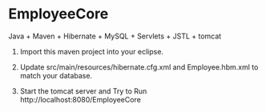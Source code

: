 # EmployeeCore
Java + Maven + Hibernate + MySQL + Servlets + JSTL + tomcat

1) Import this maven project into your eclipse.

2) Update src/main/resources/hibernate.cfg.xml and Employee.hbm.xml to match your database.

3) Start the tomcat server and Try to Run http://localhost:8080/EmployeeCore

